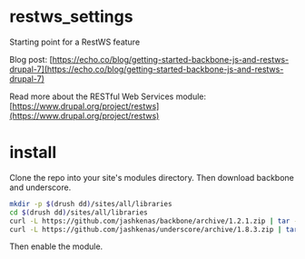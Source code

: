 # restws_settings
Starting point for a RestWS feature

Blog post: [https://echo.co/blog/getting-started-backbone-js-and-restws-drupal-7](https://echo.co/blog/getting-started-backbone-js-and-restws-drupal-7)

Read more about the RESTful Web Services module: [https://www.drupal.org/project/restws](https://www.drupal.org/project/restws)

# install

Clone the repo into your site's modules directory. Then download backbone and
underscore.

```bash
mkdir -p $(drush dd)/sites/all/libraries
cd $(drush dd)/sites/all/libraries
curl -L https://github.com/jashkenas/backbone/archive/1.2.1.zip | tar -xf - && mv backbone-1.2.1 backbone
curl -L https://github.com/jashkenas/underscore/archive/1.8.3.zip | tar -xf - && mv underscore-1.8.3 underscore
```

Then enable the module.
